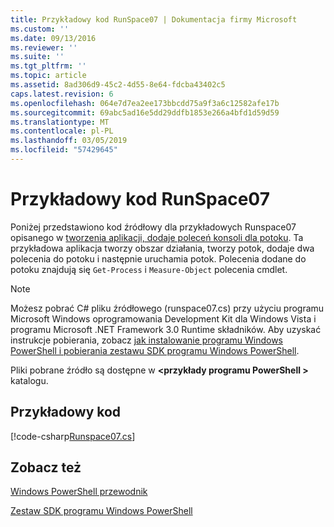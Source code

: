 ```yaml
---
title: Przykładowy kod RunSpace07 | Dokumentacja firmy Microsoft
ms.custom: ''
ms.date: 09/13/2016
ms.reviewer: ''
ms.suite: ''
ms.tgt_pltfrm: ''
ms.topic: article
ms.assetid: 8ad306d9-45c2-4d55-8e64-fdcba43402c5
caps.latest.revision: 6
ms.openlocfilehash: 064e7d7ea2ee173bbcdd75a9f3a6c12582afe17b
ms.sourcegitcommit: 69abc5ad16e5dd29ddfb1853e266a4bfd1d59d59
ms.translationtype: MT
ms.contentlocale: pl-PL
ms.lasthandoff: 03/05/2019
ms.locfileid: "57429645"
---
```

# <a name="runspace07-code-sample"></a>Przykładowy kod RunSpace07

Poniżej przedstawiono kod źródłowy dla przykładowych Runspace07 opisanego w [tworzenia aplikacji, dodaje poleceń konsoli dla potoku](http://msdn.microsoft.com/en-us/01eb7808-e97b-4905-80be-9e2fa38c262e). Ta przykładowa aplikacja tworzy obszar działania, tworzy potok, dodaje dwa polecenia do potoku i następnie uruchamia potok. Polecenia dodane do potoku znajdują się `Get-Process` i `Measure-Object` polecenia cmdlet.

> [!NOTE]
> Możesz pobrać C# pliku źródłowego (runspace07.cs) przy użyciu programu Microsoft Windows oprogramowania Development Kit dla Windows Vista i programu Microsoft .NET Framework 3.0 Runtime składników. Aby uzyskać instrukcje pobierania, zobacz [jak instalowanie programu Windows PowerShell i pobierania zestawu SDK programu Windows PowerShell](/powershell/developer/installing-the-windows-powershell-sdk).
>
> Pliki pobrane źródło są dostępne w  **\<przykłady programu PowerShell >** katalogu.

## <a name="code-sample"></a>Przykładowy kod

[!code-csharp[Runspace07.cs](../../powershell-sdk-samples/SDK-2.0/csharp/Runspace07/Runspace07.cs#L11-L108 "Runspace07.cs")]

## <a name="see-also"></a>Zobacz też

[Windows PowerShell przewodnik](./windows-powershell-programmer-s-guide.md)

[Zestaw SDK programu Windows PowerShell](../windows-powershell-reference.md)